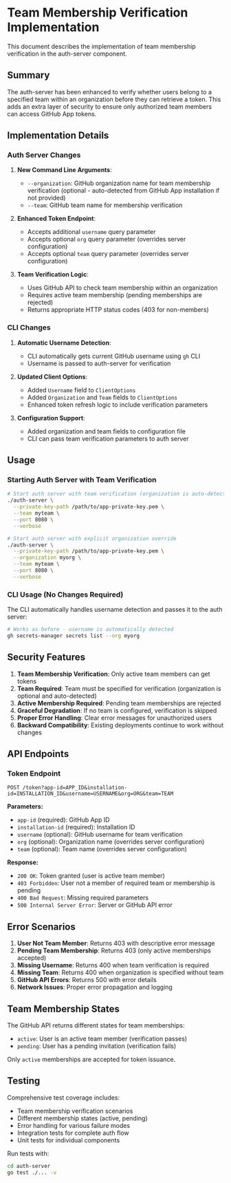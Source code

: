 # Team Membership Verification Implementation

This document describes the implementation of team membership verification in the auth-server component.

## Summary

The auth-server has been enhanced to verify whether users belong to a specified team within an organization before they can retrieve a token. This adds an extra layer of security to ensure only authorized team members can access GitHub App tokens.

## Implementation Details

### Auth Server Changes

1. **New Command Line Arguments**:
   - `--organization`: GitHub organization name for team membership verification (optional - auto-detected from GitHub App installation if not provided)
   - `--team`: GitHub team name for membership verification

2. **Enhanced Token Endpoint**:
   - Accepts additional `username` query parameter
   - Accepts optional `org` query parameter (overrides server configuration)
   - Accepts optional `team` query parameter (overrides server configuration)

3. **Team Verification Logic**:
   - Uses GitHub API to check team membership within an organization
   - Requires active team membership (pending memberships are rejected)
   - Returns appropriate HTTP status codes (403 for non-members)

### CLI Changes

1. **Automatic Username Detection**:
   - CLI automatically gets current GitHub username using `gh` CLI
   - Username is passed to auth-server for verification

2. **Updated Client Options**:
   - Added `Username` field to `ClientOptions`
   - Added `Organization` and `Team` fields to `ClientOptions`
   - Enhanced token refresh logic to include verification parameters

3. **Configuration Support**:
   - Added organization and team fields to configuration file
   - CLI can pass team verification parameters to auth server

## Usage

### Starting Auth Server with Team Verification

```bash
# Start auth server with team verification (organization is auto-detected)
./auth-server \
  --private-key-path /path/to/app-private-key.pem \
  --team myteam \
  --port 8080 \
  --verbose

# Start auth server with explicit organization override
./auth-server \
  --private-key-path /path/to/app-private-key.pem \
  --organization myorg \
  --team myteam \
  --port 8080 \
  --verbose
```

### CLI Usage (No Changes Required)

The CLI automatically handles username detection and passes it to the auth server:

```bash
# Works as before - username is automatically detected
gh secrets-manager secrets list --org myorg
```

## Security Features

1. **Team Membership Verification**: Only active team members can get tokens
2. **Team Required**: Team must be specified for verification (organization is optional and auto-detected)
3. **Active Membership Required**: Pending team memberships are rejected
4. **Graceful Degradation**: If no team is configured, verification is skipped
5. **Proper Error Handling**: Clear error messages for unauthorized users
6. **Backward Compatibility**: Existing deployments continue to work without changes

## API Endpoints

### Token Endpoint

```
POST /token?app-id=APP_ID&installation-id=INSTALLATION_ID&username=USERNAME&org=ORG&team=TEAM
```

**Parameters:**
- `app-id` (required): GitHub App ID
- `installation-id` (required): Installation ID
- `username` (optional): GitHub username for team verification
- `org` (optional): Organization name (overrides server configuration)
- `team` (optional): Team name (overrides server configuration)

**Response:**
- `200 OK`: Token granted (user is active team member)
- `403 Forbidden`: User not a member of required team or membership is pending
- `400 Bad Request`: Missing required parameters
- `500 Internal Server Error`: Server or GitHub API error

## Error Scenarios

1. **User Not Team Member**: Returns 403 with descriptive error message
2. **Pending Team Membership**: Returns 403 (only active memberships accepted)
3. **Missing Username**: Returns 400 when team verification is required
4. **Missing Team**: Returns 400 when organization is specified without team
5. **GitHub API Errors**: Returns 500 with error details
6. **Network Issues**: Proper error propagation and logging

## Team Membership States

The GitHub API returns different states for team memberships:
- `active`: User is an active team member (verification passes)
- `pending`: User has a pending invitation (verification fails)

Only `active` memberships are accepted for token issuance.

## Testing

Comprehensive test coverage includes:
- Team membership verification scenarios
- Different membership states (active, pending)
- Error handling for various failure modes
- Integration tests for complete auth flow
- Unit tests for individual components

Run tests with:
```bash
cd auth-server
go test ./... -v
```